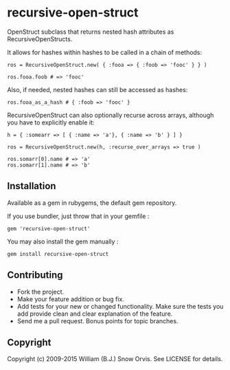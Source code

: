 # recursive-open-struct

OpenStruct subclass that returns nested hash attributes as
RecursiveOpenStructs.

It allows for hashes within hashes to be called in a chain of methods:

    ros = RecursiveOpenStruct.new( { :fooa => { :foob => 'fooc' } } )

    ros.fooa.foob # => 'fooc'

Also, if needed, nested hashes can still be accessed as hashes:

    ros.fooa_as_a_hash # { :foob => 'fooc' }

RecursiveOpenStruct can also optionally recurse across arrays, although you
have to explicitly enable it:

    h = { :somearr => [ { :name => 'a'}, { :name => 'b' } ] }

    ros = RecursiveOpenStruct.new(h, :recurse_over_arrays => true )

    ros.somarr[0].name # => 'a'
    ros.somarr[1].name # => 'b'

## Installation

Available as a gem in rubygems, the default gem repository.

If you use bundler, just throw that in your gemfile :

    gem 'recursive-open-struct'

You may also install the gem manually :

    gem install recursive-open-struct

## Contributing
 
* Fork the project.
* Make your feature addition or bug fix.
* Add tests for your new or changed functionality. Make sure the tests you add
  provide clean and clear explanation of the feature.
* Send me a pull request. Bonus points for topic branches.

## Copyright

Copyright (c) 2009-2015 William (B.J.) Snow Orvis. See LICENSE for details.
